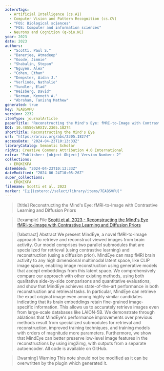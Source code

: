 ```yaml
---
zoteroTags:
  - Artificial Intelligence (cs.AI)
  - Computer Vision and Pattern Recognition (cs.CV)
  - "FOS: Biological sciences"
  - "FOS: Computer and information sciences"
  - Neurons and Cognition (q-bio.NC)
year: 2023
date: 2023
authors:
  - "Scotti, Paul S."
  - "Banerjee, Atmadeep"
  - "Goode, Jimmie"
  - "Shabalin, Stepan"
  - "Nguyen, Alex"
  - "Cohen, Ethan"
  - "Dempster, Aidan J."
  - "Verlinde, Nathalie"
  - "Yundler, Elad"
  - "Weisberg, David"
  - "Norman, Kenneth A."
  - "Abraham, Tanishq Mathew"
generated: true
key: 7EABSVPU
version: 2232
itemType: journalArticle
paperTitle: "Reconstructing the Mind's Eye: fMRI-to-Image with Contrastive Learning and Diffusion Priors"
DOI: 10.48550/ARXIV.2305.18274
shortTitle: Reconstructing the Mind's Eye
url: "https://arxiv.org/abs/2305.18274"
accessDate: "2024-04-23T10:13:33Z"
libraryCatalog: Semantic Scholar
rights: Creative Commons Attribution 4.0 International
extra: "Publisher: [object Object] Version Number: 2"
collections:
  - ERQKEKFA
dateAdded: "2024-04-23T10:13:33Z"
dateModified: "2024-06-24T10:05:26Z"
super_collections:
  - ERQKEKFA
filename: Scotti et al. 2023
marker: "[🇿](zotero://select/library/items/7EABSVPU)"
---
```


> [!title] Reconstructing the Mind's Eye: fMRI-to-Image with Contrastive Learning and Diffusion Priors

> [!example] File
> [Scotti et al. 2023 - Reconstructing the Mind's Eye fMRI-to-Image with Contrastive Learning and Diffusion Priors](/Papers/PDFs/Scotti%20et%20al.%202023%20-%20Reconstructing%20the%20Mind's%20Eye%20fMRI-to-Image%20with%20Contrastive%20Learning%20and%20Diffusion%20Priors.pdf)

> [!abstract] Abstract
> We present MindEye, a novel fMRI-to-image approach to retrieve and reconstruct viewed images from brain activity. Our model comprises two parallel submodules that are specialized for retrieval (using contrastive learning) and reconstruction (using a diffusion prior). MindEye can map fMRI brain activity to any high dimensional multimodal latent space, like CLIP image space, enabling image reconstruction using generative models that accept embeddings from this latent space. We comprehensively compare our approach with other existing methods, using both qualitative side-by-side comparisons and quantitative evaluations, and show that MindEye achieves state-of-the-art performance in both reconstruction and retrieval tasks. In particular, MindEye can retrieve the exact original image even among highly similar candidates indicating that its brain embeddings retain fine-grained image-specific information. This allows us to accurately retrieve images even from large-scale databases like LAION-5B. We demonstrate through ablations that MindEye's performance improvements over previous methods result from specialized submodules for retrieval and reconstruction, improved training techniques, and training models with orders of magnitude more parameters. Furthermore, we show that MindEye can better preserve low-level image features in the reconstructions by using img2img, with outputs from a separate autoencoder. All code is available on GitHub.

>[!warning] Warning
> This note should not be modified as it can be overwritten by the plugin which generated it.

